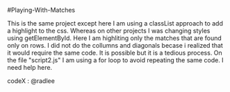 #Playing-With-Matches

This is the same project except here I am using a classList approach to add a 
highlight to the css. Whereas on other projects I was changing styles using 
getElementById. 
Here I am highliting only the matches that are found only on rows. I did not
do the collumns and diagonals becase i realized that it would require the
same code. It is possible but it is a tedious process. 
On the file "script2.js" I am using a for loop to avoid repeating the same 
code. I need help here.

codeX : @radlee
